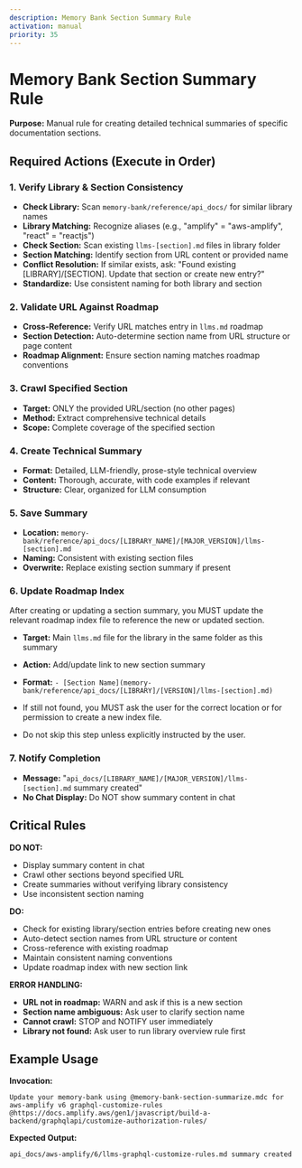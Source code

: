 ```yaml
---
description: Memory Bank Section Summary Rule
activation: manual
priority: 35
---
```

# Memory Bank Section Summary Rule

**Purpose:** Manual rule for creating detailed technical summaries of specific documentation sections.

## Required Actions (Execute in Order)

### 1. Verify Library & Section Consistency
- **Check Library:** Scan `memory-bank/reference/api_docs/` for similar library names
- **Library Matching:** Recognize aliases (e.g., "amplify" = "aws-amplify", "react" = "reactjs")
- **Check Section:** Scan existing `llms-[section].md` files in library folder
- **Section Matching:** Identify section from URL content or provided name
- **Conflict Resolution:** If similar exists, ask: "Found existing [LIBRARY]/[SECTION]. Update that section or create new entry?"
- **Standardize:** Use consistent naming for both library and section

### 2. Validate URL Against Roadmap
- **Cross-Reference:** Verify URL matches entry in `llms.md` roadmap
- **Section Detection:** Auto-determine section name from URL structure or page content
- **Roadmap Alignment:** Ensure section naming matches roadmap conventions

### 3. Crawl Specified Section
- **Target:** ONLY the provided URL/section (no other pages)
- **Method:** Extract comprehensive technical details
- **Scope:** Complete coverage of the specified section

### 4. Create Technical Summary
- **Format:** Detailed, LLM-friendly, prose-style technical overview
- **Content:** Thorough, accurate, with code examples if relevant
- **Structure:** Clear, organized for LLM consumption

### 5. Save Summary
- **Location:** `memory-bank/reference/api_docs/[LIBRARY_NAME]/[MAJOR_VERSION]/llms-[section].md`
- **Naming:** Consistent with existing section files
- **Overwrite:** Replace existing section summary if present

### 6. Update Roadmap Index

After creating or updating a section summary, you MUST update the relevant roadmap index file to reference the new or updated section.

- **Target:** Main `llms.md` file for the library in the same folder as this summary
- **Action:** Add/update link to new section summary
- **Format:** `- [Section Name](memory-bank/reference/api_docs/[LIBRARY]/[VERSION]/llms-[section].md)`

- If still not found, you MUST ask the user for the correct location or for permission to create a new index file.
- Do not skip this step unless explicitly instructed by the user.

### 7. Notify Completion
- **Message:** "`api_docs/[LIBRARY_NAME]/[MAJOR_VERSION]/llms-[section].md` summary created"
- **No Chat Display:** Do NOT show summary content in chat

## Critical Rules

**DO NOT:**
- Display summary content in chat
- Crawl other sections beyond specified URL
- Create summaries without verifying library consistency
- Use inconsistent section naming

**DO:**
- Check for existing library/section entries before creating new ones
- Auto-detect section names from URL structure or content
- Cross-reference with existing roadmap
- Maintain consistent naming conventions
- Update roadmap index with new section link

**ERROR HANDLING:**
- **URL not in roadmap:** WARN and ask if this is a new section
- **Section name ambiguous:** Ask user to clarify section name
- **Cannot crawl:** STOP and NOTIFY user immediately
- **Library not found:** Ask user to run library overview rule first

## Example Usage

**Invocation:**
```text
Update your memory-bank using @memory-bank-section-summarize.mdc for aws-amplify v6 graphql-customize-rules @https://docs.amplify.aws/gen1/javascript/build-a-backend/graphqlapi/customize-authorization-rules/
```

**Expected Output:**
```text
api_docs/aws-amplify/6/llms-graphql-customize-rules.md summary created
```
